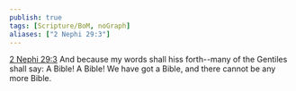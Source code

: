 ```yaml
---
publish: true
tags: [Scripture/BoM, noGraph]
aliases: ["2 Nephi 29:3"]
---
```

[2 Nephi 29:3](https://churchofjesuschrist.org/study/scriptures/bofm/2-ne/29?lang=eng&id=p3#p3) And because my words shall hiss forth--many of the Gentiles shall say: A Bible! A Bible! We have got a Bible, and there cannot be any more Bible.
